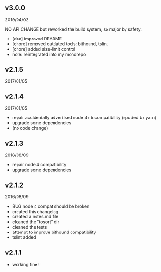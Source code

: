 
## v3.0.0
2019/04/02

NO API CHANGE but reworked the build system, so major by safety.
* [doc] improved README
* [chore] removed outdated tools: bithound, tslint
* [chore] added size-limit control
* note: reintegrated into my monorepo

## v2.1.5
2017/01/05
## v2.1.4
2017/01/05
- repair accidentally advertised node 4+ incompatibility (spotted by yarn)
- upgrade some dependencies
- (no code change)

## v2.1.3
2016/08/09
- repair node 4 compatibility
- upgrade some dependencies

## v2.1.2
2016/08/09
- BUG node 4 compat should be broken
- created this changelog
- created a notes.md file
- cleaned the "tosort" dir
- cleaned the tests
- attempt to improve bithound compatibility
- tslint added

## v2.1.1
- working fine !
